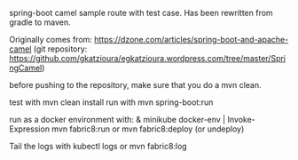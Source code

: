 spring-boot camel sample route with test case.  Has been rewritten from gradle to maven.

Originally comes from: https://dzone.com/articles/spring-boot-and-apache-camel
(git repository: https://github.com/gkatzioura/egkatzioura.wordpress.com/tree/master/SpringCamel)

before pushing to the repository, make sure that you do a mvn clean.

test with mvn clean install
run with mvn spring-boot:run

run as a docker environment with:
& minikube docker-env | Invoke-Expression
mvn fabric8:run
or
mvn fabric8:deploy (or undeploy)

Tail the logs with kubectl logs <pod name>
or mvn fabric8:log
